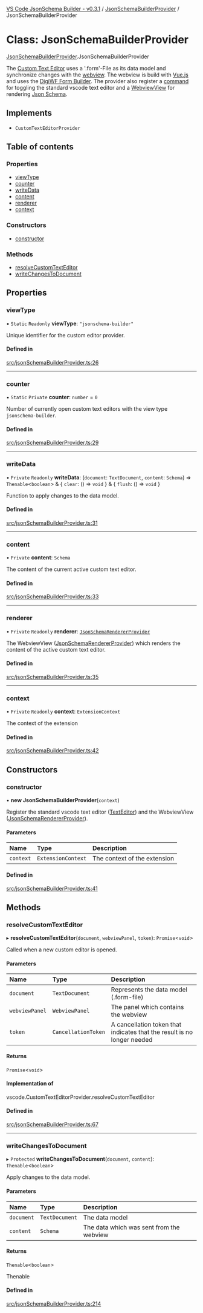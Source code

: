 [VS Code JsonSchema Builder - v0.3.1](../documentation.md) / [JsonSchemaBuilderProvider](../modules/JsonSchemaBuilderProvider.md) / JsonSchemaBuilderProvider

# Class: JsonSchemaBuilderProvider

[JsonSchemaBuilderProvider](../modules/JsonSchemaBuilderProvider.md).JsonSchemaBuilderProvider

The [Custom Text Editor](https://code.visualstudio.com/api/extension-guides/custom-editors) uses a '.form'-File as its
data model and synchronize changes with the [webview](https://code.visualstudio.com/api/extension-guides/webview).
The webview is build with [Vue.js](https://vuejs.org/) and uses the [DigiWF Form Builder](https://github.com/it-at-m/digiwf-form-builder).
The provider also register a [command](https://code.visualstudio.com/api/extension-guides/command) for toggling the
standard vscode text editor and a [WebviewView](https://code.visualstudio.com/api/extension-guides/webview)
for rendering [Json Schema](https://json-schema.org/).

## Implements

- `CustomTextEditorProvider`

## Table of contents

### Properties

- [viewType](JsonSchemaBuilderProvider.JsonSchemaBuilderProvider.md#viewtype)
- [counter](JsonSchemaBuilderProvider.JsonSchemaBuilderProvider.md#counter)
- [writeData](JsonSchemaBuilderProvider.JsonSchemaBuilderProvider.md#writedata)
- [content](JsonSchemaBuilderProvider.JsonSchemaBuilderProvider.md#content)
- [renderer](JsonSchemaBuilderProvider.JsonSchemaBuilderProvider.md#renderer)
- [context](JsonSchemaBuilderProvider.JsonSchemaBuilderProvider.md#context)

### Constructors

- [constructor](JsonSchemaBuilderProvider.JsonSchemaBuilderProvider.md#constructor)

### Methods

- [resolveCustomTextEditor](JsonSchemaBuilderProvider.JsonSchemaBuilderProvider.md#resolvecustomtexteditor)
- [writeChangesToDocument](JsonSchemaBuilderProvider.JsonSchemaBuilderProvider.md#writechangestodocument)

## Properties

### viewType

▪ `Static` `Readonly` **viewType**: ``"jsonschema-builder"``

Unique identifier for the custom editor provider.

#### Defined in

[src/jsonSchemaBuilderProvider.ts:26](https://github.com/FlowSquad/vs-code-vuetify-jsonschema-builder/blob/040ddfe/src/jsonSchemaBuilderProvider.ts#L26)

___

### counter

▪ `Static` `Private` **counter**: `number` = `0`

Number of currently open custom text editors with the view type `jsonschema-builder`.

#### Defined in

[src/jsonSchemaBuilderProvider.ts:29](https://github.com/FlowSquad/vs-code-vuetify-jsonschema-builder/blob/040ddfe/src/jsonSchemaBuilderProvider.ts#L29)

___

### writeData

• `Private` `Readonly` **writeData**: (`document`: `TextDocument`, `content`: `Schema`) => `Thenable`<`boolean`\> & { `clear`: () => `void`  } & { `flush`: () => `void`  }

Function to apply changes to the data model.

#### Defined in

[src/jsonSchemaBuilderProvider.ts:31](https://github.com/FlowSquad/vs-code-vuetify-jsonschema-builder/blob/040ddfe/src/jsonSchemaBuilderProvider.ts#L31)

___

### content

• `Private` **content**: `Schema`

The content of the current active custom text editor.

#### Defined in

[src/jsonSchemaBuilderProvider.ts:33](https://github.com/FlowSquad/vs-code-vuetify-jsonschema-builder/blob/040ddfe/src/jsonSchemaBuilderProvider.ts#L33)

___

### renderer

• `Private` `Readonly` **renderer**: [`JsonSchemaRendererProvider`](JsonSchemaRendererProvider.JsonSchemaRendererProvider.md)

The WebviewView ([JsonSchemaRendererProvider](../modules/JsonSchemaRendererProvider.md)) which renders the content of the active custom text editor.

#### Defined in

[src/jsonSchemaBuilderProvider.ts:35](https://github.com/FlowSquad/vs-code-vuetify-jsonschema-builder/blob/040ddfe/src/jsonSchemaBuilderProvider.ts#L35)

___

### context

• `Private` `Readonly` **context**: `ExtensionContext`

The context of the extension

#### Defined in

[src/jsonSchemaBuilderProvider.ts:42](https://github.com/FlowSquad/vs-code-vuetify-jsonschema-builder/blob/040ddfe/src/jsonSchemaBuilderProvider.ts#L42)

## Constructors

### constructor

• **new JsonSchemaBuilderProvider**(`context`)

Register the standard vscode text editor ([TextEditor](../modules/TextEditor.md)) and the WebviewView ([JsonSchemaRendererProvider](../modules/JsonSchemaRendererProvider.md)).

#### Parameters

| Name | Type | Description |
| :------ | :------ | :------ |
| `context` | `ExtensionContext` | The context of the extension |

#### Defined in

[src/jsonSchemaBuilderProvider.ts:41](https://github.com/FlowSquad/vs-code-vuetify-jsonschema-builder/blob/040ddfe/src/jsonSchemaBuilderProvider.ts#L41)

## Methods

### resolveCustomTextEditor

▸ **resolveCustomTextEditor**(`document`, `webviewPanel`, `token`): `Promise`<`void`\>

Called when a new custom editor is opened.

#### Parameters

| Name | Type | Description |
| :------ | :------ | :------ |
| `document` | `TextDocument` | Represents the data model (.form-file) |
| `webviewPanel` | `WebviewPanel` | The panel which contains the webview |
| `token` | `CancellationToken` | A cancellation token that indicates that the result is no longer needed |

#### Returns

`Promise`<`void`\>

#### Implementation of

vscode.CustomTextEditorProvider.resolveCustomTextEditor

#### Defined in

[src/jsonSchemaBuilderProvider.ts:67](https://github.com/FlowSquad/vs-code-vuetify-jsonschema-builder/blob/040ddfe/src/jsonSchemaBuilderProvider.ts#L67)

___

### writeChangesToDocument

▸ `Protected` **writeChangesToDocument**(`document`, `content`): `Thenable`<`boolean`\>

Apply changes to the data model.

#### Parameters

| Name | Type | Description |
| :------ | :------ | :------ |
| `document` | `TextDocument` | The data model |
| `content` | `Schema` | The data which was sent from the webview |

#### Returns

`Thenable`<`boolean`\>

Thenable

#### Defined in

[src/jsonSchemaBuilderProvider.ts:214](https://github.com/FlowSquad/vs-code-vuetify-jsonschema-builder/blob/040ddfe/src/jsonSchemaBuilderProvider.ts#L214)
